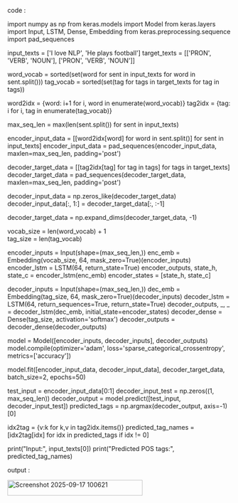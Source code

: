 code :

import numpy as np
from keras.models import Model
from keras.layers import Input, LSTM, Dense, Embedding
from keras.preprocessing.sequence import pad_sequences

input_texts = ['I love NLP', 'He plays football']
target_texts = [['PRON', 'VERB', 'NOUN'], ['PRON', 'VERB', 'NOUN']]

word_vocab = sorted(set(word for sent in input_texts for word in sent.split()))
tag_vocab = sorted(set(tag for tags in target_texts for tag in tags))

word2idx = {word: i+1 for i, word in enumerate(word_vocab)}
tag2idx = {tag: i for i, tag in enumerate(tag_vocab)}

max_seq_len = max(len(sent.split()) for sent in input_texts)

encoder_input_data = [[word2idx[word] for word in sent.split()] for sent in input_texts]
encoder_input_data = pad_sequences(encoder_input_data, maxlen=max_seq_len, padding='post')

decoder_target_data = [[tag2idx[tag] for tag in tags] for tags in target_texts]
decoder_target_data = pad_sequences(decoder_target_data, maxlen=max_seq_len, padding='post')

decoder_input_data = np.zeros_like(decoder_target_data)
decoder_input_data[:, 1:] = decoder_target_data[:, :-1]

decoder_target_data = np.expand_dims(decoder_target_data, -1)

vocab_size = len(word_vocab) + 1  
tag_size = len(tag_vocab)

encoder_inputs = Input(shape=(max_seq_len,))
enc_emb = Embedding(vocab_size, 64, mask_zero=True)(encoder_inputs)
encoder_lstm = LSTM(64, return_state=True)
encoder_outputs, state_h, state_c = encoder_lstm(enc_emb)
encoder_states = [state_h, state_c]

decoder_inputs = Input(shape=(max_seq_len,))
dec_emb = Embedding(tag_size, 64, mask_zero=True)(decoder_inputs)
decoder_lstm = LSTM(64, return_sequences=True, return_state=True)
decoder_outputs, _, _ = decoder_lstm(dec_emb, initial_state=encoder_states)
decoder_dense = Dense(tag_size, activation='softmax')
decoder_outputs = decoder_dense(decoder_outputs)

model = Model([encoder_inputs, decoder_inputs], decoder_outputs)
model.compile(optimizer='adam', loss='sparse_categorical_crossentropy', metrics=['accuracy'])

model.fit([encoder_input_data, decoder_input_data], decoder_target_data, batch_size=2, epochs=50)


test_input = encoder_input_data[0:1]
decoder_input_test = np.zeros((1, max_seq_len))
decoder_output = model.predict([test_input, decoder_input_test])
predicted_tags = np.argmax(decoder_output, axis=-1)[0]

idx2tag = {v:k for k,v in tag2idx.items()}
predicted_tag_names = [idx2tag[idx] for idx in predicted_tags if idx != 0]

print("Input:", input_texts[0])
print("Predicted POS tags:", predicted_tag_names)

output :

<img width="304" height="35" alt="Screenshot 2025-09-17 100621" src="https://github.com/user-attachments/assets/33b5d7bb-254e-4396-b227-2fb91bf5c7cb" />
